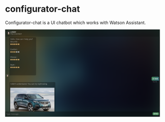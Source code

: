 # configurator-chat

Configurator-chat is a UI chatbot which works with Watson Assistant.

![alt text](https://github.com/maxgfr/configurator-chat/blob/master/ui.png)
